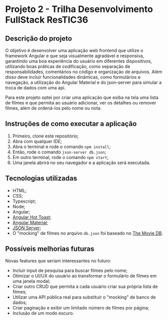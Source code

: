 # Projeto 2 - Trilha Desenvolvimento FullStack ResTIC36

## Descrição do projeto

O objetivo é desenvolver uma aplicação web frontend que utilize o framework Angular e que seja visualmente agradável e responsiva, garantindo uma boa experiência do usuário em diferentes dispositivos, utilizando boas práticas de codificação, como separação de responsabilidades, comentários no código e organização de arquivos. Além disso deve incluir funcionalidades dinâmicas, como formulários e navegação, a utilização do Angular Material e do json-server para simular a troca de dados com uma api.

Para este projeto optei por criar uma aplicação que exiba na tela uma lista de filmes e que permita ao usuário adicionar, ver os detalhes ou remover filmes, além de ordená-los pelo nome ou nota.

## Instruções de como executar a aplicação

1. Primeiro, clone este repositório;
2. Abra com qualquer IDE;
3. Abra o terminal e rode o comando `npm install`;
4. Então, rode o comando `json-server db.json`;
5. Em outro terminal, rode o comando `npm start`;
6. Uma janela abrirá no seu navegador e a aplicação será executada.

## Tecnologias utilizadas

- HTML;
- CSS;
- Typescript;
- Node;
- Angular;
- [Angular Hot Toast](https://ngxpert.github.io/hot-toast/);
- [Angular Material](https://material.angular.io/);
- [JSON Server](https://www.npmjs.com/package/json-server);
- O "mocking" de filmes no arquivo `db.json` foi baseado no [The Movie DB](https://www.themoviedb.org/).

## Possíveis melhorias futuras

Novas features que seriam interessantes no futuro:

- Incluir input de pesquisa para buscar filmes pelo nome;
- Otimizar o UI/UX do usuário ao transformar o formulário de filmes em uma janela modal;
- Criar outro CRUD que permita a cada usuário criar sua própria lista de filmes;
- Utilizar uma API pública real para substituir o "mocking" de banco de dados;
- Criar paginação e exibir um limitado número de filmes por página;
- Inclusão de um modo escuro.
